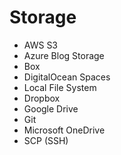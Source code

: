 # Storage

* AWS S3
* Azure Blog Storage
* Box
* DigitalOcean Spaces
* Local File System
* Dropbox
* Google Drive
* Git
* Microsoft OneDrive
* SCP \(SSH\)

